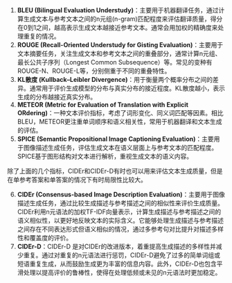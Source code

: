 1. **BLEU (Bilingual Evaluation Understudy)**：主要用于机器翻译任务，通过计算生成文本与参考文本之间的n元组(n-gram)匹配程度来评估翻译质量，得分在0到1之间，越高表示生成文本越接近参考文本。通常会用加权的精确度来处理重复的情况。
2. **ROUGE (Recall-Oriented Understudy for Gisting Evaluation)**：主要用于文本摘要任务，关注生成文本和参考文本之间的重叠部分，通常计算n元组、最长公共子序列（Longest Common Subsequence）等。常见的变种有ROUGE-N、ROUGE-L等，分别侧重于不同的重叠特性。
3. **KL散度 (Kullback–Leibler Divergence)**：用于衡量两个概率分布之间的差异。通常用于评价生成模型的分布与真实分布的接近程度。KL散度越小，表示生成的分布越接近真实分布。
4. **METEOR (Metric for Evaluation of Translation with Explicit ORdering)**：一种文本评价指标，考虑了词形变化、同义词匹配等因素。相比BLEU，METEOR更注重单词顺序和语义相关性，常用于机器翻译和文本生成的评估。
5. **SPICE (Semantic Propositional Image Captioning Evaluation)**：主要用于图像描述生成任务，评估生成文本在语义层面上与参考文本的匹配程度。SPICE基于图形结构对文本进行解析，重视生成文本的语义内容。

除了上面的几个指标，CIDEr和CIDEr-D有时也可以用来评估文本生成质量，但是在单参考答案和单答案的情况下有时局限性比较大。

6. **CIDEr (Consensus-based Image Description Evaluation)**：主要用于图像描述生成任务，通过比较生成描述与参考描述之间的相似性来评价生成质量。CIDEr利用n元语法的加权TF-IDF向量表示，计算生成描述与参考描述之间的语义相似性，以更好地反映文本的实际含义。它能够处理生成描述与参考描述之间存在不同表达形式但语义相似的情况，通过多参考句对比提升对描述多样性和覆盖度的评价。
7. **CIDEr-D**：CIDEr-D 是对CIDEr的改进版本，着重提高生成描述的多样性并减少重复。通过对重复的n元语法进行惩罚，CIDEr-D避免了过多的简单词组或短语重复生成，从而鼓励生成更为丰富的信息内容。此外，CIDEr-D也包含平滑处理以提高评价的鲁棒性，使得在处理低频或未见的n元语法时更加稳定。


